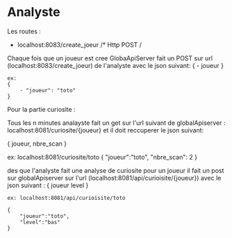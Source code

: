 # Analyste




Les routes :
- localhost:8083/create_joeur    /* Http POST /



Chaque fois que un joueur est cree  GlobaApiServer fait un POST sur url (localhost:8083/create_joeur) de l'analyste avec le json suivant:
    {
        - joueur
    }

    ex:
    {
        - "joueur": "toto"
    }
    

Pour la partie curiosite :

Tous les n minutes analayste fait un get sur l'url suivant de globalApiserver : localhost:8081/curiosite/{joueur}
 et il  doit reccuperer le json suivant:

 {
     joueur,
     nbre_scan
 }

 ex:  localhost:8081/curiosite/toto
{
     "joueur":"toto",
     "nbre_scan": 2
 }

des que l'analyste fait une analyse de curiosite pour un joueur il fait un post sur globalApiserver sur l'url (localhost:8081/api/curioisite/{joueur})  avec le json suivant :
    {
        joueur
        level
    }

    ex: localhost:8081/api/curioisite/toto

    {
        "joueur":"toto",
        "level":"bas"
    }

